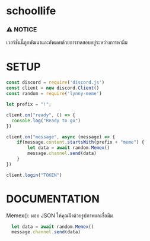 # schoollife

### ⚠ NOTICE
เวอร์ชั่นนี้ถูกพัฒนาและอัพเดทด้วยการทดสอบอยู่ระหว่างการหามีม

# SETUP
```js
const discord = require('discord.js')
const client = new discord.Client()
const random = require('lynny-meme')

let prefix = "!";

client.on("ready", () => {
  console.log("Ready to go")
})

client.on("message", async (message) => {
    if(message.content.startsWith(prefix + "meme") {
        let data = await random.Memex()
        message.channel.send(data)
    }
})

client.login("TOKEN")
```

# DOCUMENTATION

Memex(): มอบ JSON ให้คุณฝังด้วยรูปภาพและชื่อมีม

```js
  let data = await random.Memex()
  message.channel.send(data)
```
